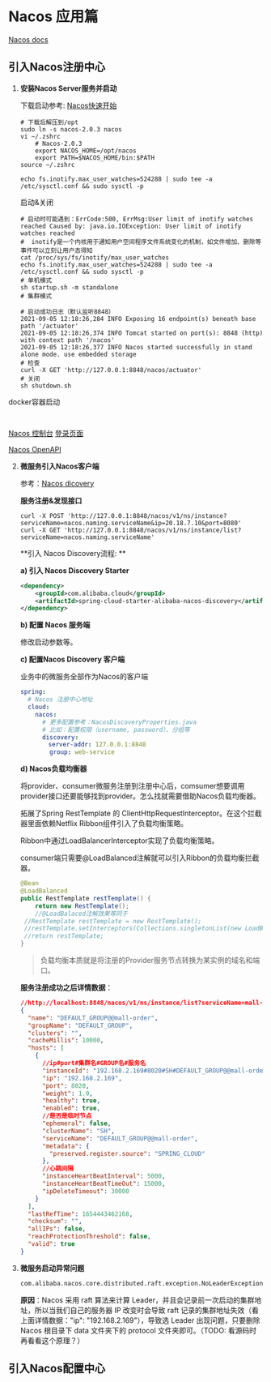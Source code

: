 # Nacos 应用篇

[Nacos docs](https://nacos.io/zh-cn/docs/what-is-nacos.html)

## 引入Nacos注册中心

1. **安装Nacos Server服务并启动**

   下载启动参考: [Nacos快速开始](https://nacos.io/zh-cn/docs/quick-start.html)

   ```shell
   # 下载后解压到/opt
   sudo ln -s nacos-2.0.3 nacos
   vi ~/.zshrc
       # Nacos-2.0.3
       export NACOS_HOME=/opt/nacos
       export PATH=$NACOS_HOME/bin:$PATH
   source ~/.zshrc
   
   echo fs.inotify.max_user_watches=524288 | sudo tee -a /etc/sysctl.conf && sudo sysctl -p
   ```

   启动&关闭

   ```shell
   # 启动时可能遇到：ErrCode:500, ErrMsg:User limit of inotify watches reached Caused by: java.io.IOException: User limit of inotify watches reached
   #  inotify是一个内核用于通知用户空间程序文件系统变化的机制，如文件增加、删除等事件可以立刻让用户态得知
   cat /proc/sys/fs/inotify/max_user_watches
   echo fs.inotify.max_user_watches=524288 | sudo tee -a /etc/sysctl.conf && sudo sysctl -p
   # 单机模式
   sh startup.sh -m standalone
   # 集群模式
   
   # 启动成功日志（默认监听8848）
   2021-09-05 12:18:26,284 INFO Exposing 16 endpoint(s) beneath base path '/actuator'
   2021-09-05 12:18:26,374 INFO Tomcat started on port(s): 8848 (http) with context path '/nacos'
   2021-09-05 12:18:26,377 INFO Nacos started successfully in stand alone mode. use embedded storage
   # 检查
   curl -X GET 'http://127.0.0.1:8848/nacos/actuator'
   # 关闭
   sh shutdown.sh
   ```
   
docker容器启动
   
```shell
   
   ```
   
[Nacos 控制台](https://nacos.io/zh-cn/docs/console-guide.html) [登录页面](http://localhost:8848/nacos/index.html#/login)
   
[Nacos OpenAPI](https://nacos.io/zh-cn/docs/open-api.html)
   
2. **微服务引入Nacos客户端**

   参考：[Nacos dicovery](https://github.com/alibaba/spring-cloud-alibaba/wiki/Nacos-discovery)

   **服务注册&发现接口**

   ```shell
   curl -X POST 'http://127.0.0.1:8848/nacos/v1/ns/instance?serviceName=nacos.naming.serviceName&ip=20.18.7.10&port=8080'
   curl -X GET 'http://127.0.0.1:8848/nacos/v1/ns/instance/list?serviceName=nacos.naming.serviceName'
   ```

   **引入 Nacos Discovery流程: **

   **a) 引入 Nacos Discovery Starter**

   ```xml
   <dependency>
       <groupId>com.alibaba.cloud</groupId>
       <artifactId>spring-cloud-starter-alibaba-nacos-discovery</artifactId>
   </dependency>
   ```

   **b) 配置 Nacos 服务端**

   修改启动参数等。

   **c) 配置Nacos Discovery 客户端**

   业务中的微服务全部作为Nacos的客户端

   ```yaml
   spring:
     # Nacos 注册中心地址
     cloud:
       nacos:
         # 更多配置参考：NacosDiscoveryProperties.java
         # 比如：配置权限（username, password）、分组等
         discovery:
         　server-addr: 127.0.0.1:8848
           group: web-service
   ```

   **d) Nacos负载均衡器**

   将provider、consumer微服务注册到注册中心后，comsumer想要调用provider接口还要能够找到provider。怎么找就需要借助Nacos负载均衡器。

   拓展了Spring RestTemplate 的 ClientHttpRequestInterceptor。在这个拦截器里面依赖Netflix Ribbon组件引入了负载均衡策略。

   Ribbon中通过LoadBalancerInterceptor实现了负载均衡策略。

   consumer端只需要@LoadBalanced注解就可以引入Ribbon的负载均衡拦截器。

   ```java
   @Bean
   @LoadBalanced
   public RestTemplate restTemplate() {
       return new RestTemplate();
       //@LoadBalaced注解效果等同于
   	//RestTemplate restTemplate = new RestTemplate();
   	//restTemplate.setInterceptors(Collections.singletonList(new LoadBalancerInterceptor(loadBalancer)));
   	//return restTemplate;
   }
   ```

   > 负载均衡本质就是将注册的Provider服务节点转换为某实例的域名和端口。

   **服务注册成功之后详情数据**：

   ```json
   //http://localhost:8848/nacos/v1/ns/instance/list?serviceName=mall-order
   {
     "name": "DEFAULT_GROUP@@mall-order",
     "groupName": "DEFAULT_GROUP",
     "clusters": "",
     "cacheMillis": 10000,
     "hosts": [
       {
         //ip#port#集群名#GROUP名#服务名
         "instanceId": "192.168.2.169#8020#SH#DEFAULT_GROUP@@mall-order",
         "ip": "192.168.2.169",
         "port": 8020,
         "weight": 1.0,
         "healthy": true,
         "enabled": true,
         //是否是临时节点
         "ephemeral": false,
         "clusterName": "SH",
         "serviceName": "DEFAULT_GROUP@@mall-order",
         "metadata": {
           "preserved.register.source": "SPRING_CLOUD"
         },
         //心跳间隔
         "instanceHeartBeatInterval": 5000,
         "instanceHeartBeatTimeOut": 15000,
         "ipDeleteTimeout": 30000
       }
     ],
     "lastRefTime": 1654443462168,
     "checksum": "",
     "allIPs": false,
     "reachProtectionThreshold": false,
     "valid": true
   }
   ```

3. **微服务启动异常问题**

   ```txt
   com.alibaba.nacos.core.distributed.raft.exception.NoLeaderException: The Raft Group [naming_instance_metadata] did not find the Leader node;
   ```

   **原因**：Nacos 采用 raft 算法来计算 Leader，并且会记录前一次启动的集群地址，所以当我们自己的服务器 IP 改变时会导致 raft 记录的集群地址失效（看上面详情数据："ip": "192.168.2.169"），导致选 Leader 出现问题，只要删除 Nacos 根目录下 data 文件夹下的 protocol 文件夹即可。（TODO: 看源码时再看看这个原理？）

   

## 引入Nacos配置中心

